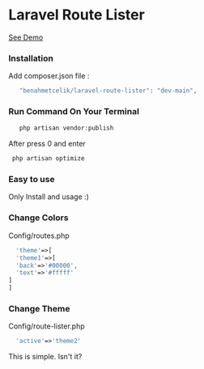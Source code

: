 # Laravel Route Lister #


[See Demo](https://github.com/benahmetcelik/laravel-route-lister)

### Installation ###
Add composer.json file :
```php
   "benahmetcelik/laravel-route-lister": "dev-main",
```
### Run Command On Your Terminal ###

```php
   php artisan vendor:publish 
```
After press 0 and enter
  ```php
   php artisan optimize
```

### Easy to use ###
Only Install and usage :)

### Change Colors ###
Config/routes.php

```php
  'theme'=>[
  'theme1'=>[
  'back'=>'#00000',
  'text'=>'#fffff'
]
]
```

### Change Theme ###
Config/route-lister.php

```php
  'active'=>'theme2'
```


This is simple. Isn't it?

